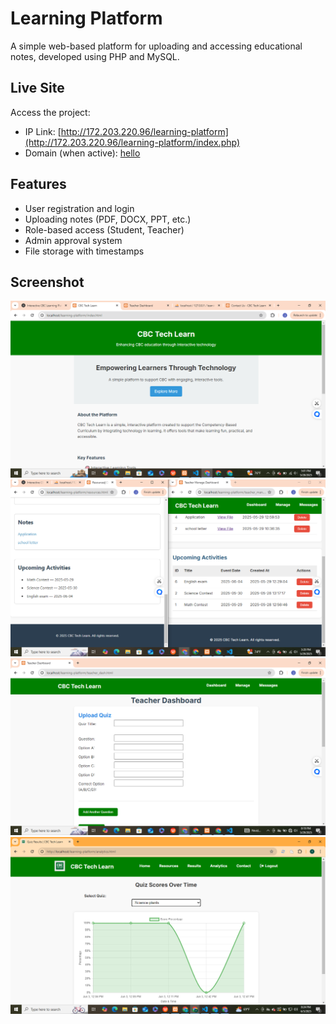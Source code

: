 # Learning Platform
A simple web-based platform for uploading and accessing educational notes, developed using PHP and MySQL.  

## Live Site  
Access the project:  
- IP Link: [http://172.203.220.96/learning-platform](http://172.203.220.96/learning-platform/index.php)  
- Domain (when active): [hello](http://agri.ksef.co.ke)  
## Features  
- User registration and login  
- Uploading notes (PDF, DOCX, PPT, etc.)  
- Role-based access (Student, Teacher)  
- Admin approval system  
- File storage with timestamps  
## Screenshot  
![Home](assets/image1.png)  
![Manage](assets/image2.png)  
![Teacher Dashboard](assets/image3.png)  
![Analytics](assets/image4.png)























